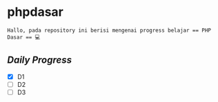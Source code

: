 # phpdasar

`Hallo, pada repository ini berisi mengenai progress belajar == PHP Dasar == 💻`

*Daily Progress*
---
- [x] D1
- [ ] D2
- [ ] D3
